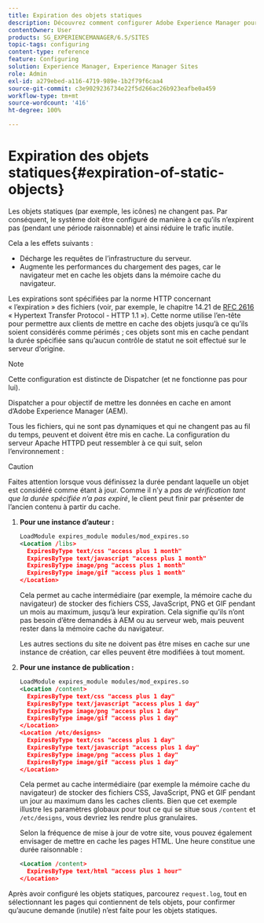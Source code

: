 ```yaml
---
title: Expiration des objets statiques
description: Découvrez comment configurer Adobe Experience Manager pour que les objets statiques n’expirent pas (pendant une durée raisonnable).
contentOwner: User
products: SG_EXPERIENCEMANAGER/6.5/SITES
topic-tags: configuring
content-type: reference
feature: Configuring
solution: Experience Manager, Experience Manager Sites
role: Admin
exl-id: a279ebed-a116-4719-989e-1b2f79f6caa4
source-git-commit: c3e9029236734e22f5d266ac26b923eafbe0a459
workflow-type: tm+mt
source-wordcount: '416'
ht-degree: 100%

---
```


# Expiration des objets statiques{#expiration-of-static-objects}

Les objets statiques (par exemple, les icônes) ne changent pas. Par conséquent, le système doit être configuré de manière à ce qu’ils n’expirent pas (pendant une période raisonnable) et ainsi réduire le trafic inutile.

Cela a les effets suivants :

* Décharge les requêtes de l’infrastructure du serveur.
* Augmente les performances du chargement des pages, car le navigateur met en cache les objets dans la mémoire cache du navigateur.

Les expirations sont spécifiées par la norme HTTP concernant « l’expiration » des fichiers (voir, par exemple, le chapitre 14.21 de [RFC 2616](https://www.ietf.org/rfc/rfc2616.txt) « Hypertext Transfer Protocol - HTTP 1.1 »). Cette norme utilise l’en-tête pour permettre aux clients de mettre en cache des objets jusqu’à ce qu’ils soient considérés comme périmés ; ces objets sont mis en cache pendant la durée spécifiée sans qu’aucun contrôle de statut ne soit effectué sur le serveur d’origine.

>[!NOTE]
>
>Cette configuration est distincte de Dispatcher (et ne fonctionne pas pour lui).
>
>Dispatcher a pour objectif de mettre les données en cache en amont d’Adobe Experience Manager (AEM).

Tous les fichiers, qui ne sont pas dynamiques et qui ne changent pas au fil du temps, peuvent et doivent être mis en cache. La configuration du serveur Apache HTTPD peut ressembler à ce qui suit, selon l’environnement :

>[!CAUTION]
>
>Faites attention lorsque vous définissez la durée pendant laquelle un objet est considéré comme étant à jour. Comme il n’y a *pas de vérification tant que la durée spécifiée n’a pas expiré*, le client peut finir par présenter de l’ancien contenu à partir du cache.

1. **Pour une instance d’auteur :**

   ```xml
   LoadModule expires_module modules/mod_expires.so
   <Location /libs>
     ExpiresByType text/css "access plus 1 month"
     ExpiresByType text/javascript "access plus 1 month"
     ExpiresByType image/png "access plus 1 month"
     ExpiresByType image/gif "access plus 1 month"
   </Location>
   ```

   Cela permet au cache intermédiaire (par exemple, la mémoire cache du navigateur) de stocker des fichiers CSS, JavaScript, PNG et GIF pendant un mois au maximum, jusqu’à leur expiration. Cela signifie qu’ils n’ont pas besoin d’être demandés à AEM ou au serveur web, mais peuvent rester dans la mémoire cache du navigateur.

   Les autres sections du site ne doivent pas être mises en cache sur une instance de création, car elles peuvent être modifiées à tout moment.

1. **Pour une instance de publication :**

   ```xml
   LoadModule expires_module modules/mod_expires.so
   <Location /content>
     ExpiresByType text/css "access plus 1 day"
     ExpiresByType text/javascript "access plus 1 day"
     ExpiresByType image/png "access plus 1 day"
     ExpiresByType image/gif "access plus 1 day"
   </Location>
   <Location /etc/designs>
     ExpiresByType text/css "access plus 1 day"
     ExpiresByType text/javascript "access plus 1 day"
     ExpiresByType image/png "access plus 1 day"
     ExpiresByType image/gif "access plus 1 day"
   </Location>
   ```

   Cela permet au cache intermédiaire (par exemple la mémoire cache du navigateur) de stocker des fichiers CSS, JavaScript, PNG et GIF pendant un jour au maximum dans les caches clients. Bien que cet exemple illustre les paramètres globaux pour tout ce qui se situe sous `/content` et `/etc/designs`, vous devriez les rendre plus granulaires.

   Selon la fréquence de mise à jour de votre site, vous pouvez également envisager de mettre en cache les pages HTML. Une heure constitue une durée raisonnable :

   ```xml
   <Location /content>
     ExpiresByType text/html "access plus 1 hour"
   </Location>
   ```

Après avoir configuré les objets statiques, parcourez `request.log`, tout en sélectionnant les pages qui contiennent de tels objets, pour confirmer qu’aucune demande (inutile) n’est faite pour les objets statiques.
